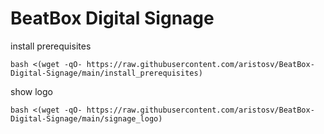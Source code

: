 # BeatBox Digital Signage

install prerequisites
```
bash <(wget -qO- https://raw.githubusercontent.com/aristosv/BeatBox-Digital-Signage/main/install_prerequisites)
```
show logo
```
bash <(wget -qO- https://raw.githubusercontent.com/aristosv/BeatBox-Digital-Signage/main/signage_logo)
